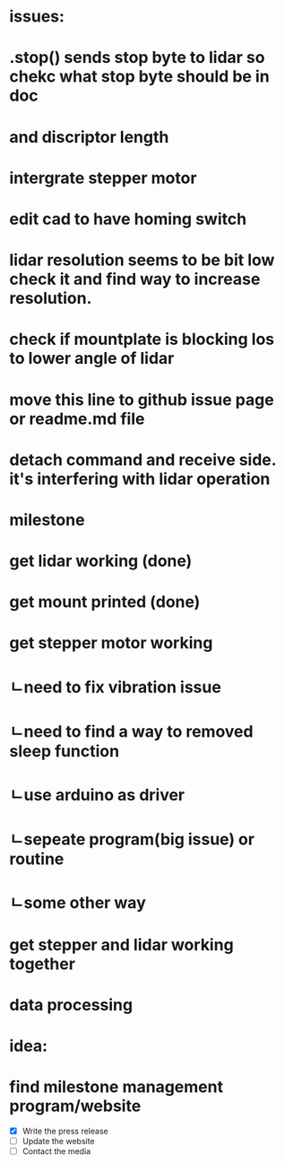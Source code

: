 # issues:
# .stop() sends stop byte to lidar so chekc what stop byte should be in doc
# and discriptor length
# intergrate stepper motor
# edit cad to have homing switch
# lidar resolution seems to be bit low check it and find way to increase resolution.
# check if mountplate is blocking los to lower angle of lidar
# move this line to github issue page or readme.md file
# detach command and receive side. it's interfering with lidar operation

# milestone
# get lidar working (done)
# get mount printed (done)
# get stepper motor working
# ㄴneed to fix vibration issue
# ㄴneed to find a way to removed sleep function
#  ㄴuse arduino as driver
#  ㄴsepeate program(big issue) or routine
#  ㄴsome other way
# get stepper and lidar working together
# data processing

# idea:
# find milestone management program/website



- [x] Write the press release
- [ ] Update the website
- [ ] Contact the media